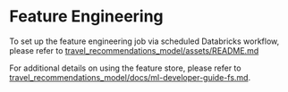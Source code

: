 # Feature Engineering
To set up the feature engineering job via scheduled Databricks workflow, please refer to [travel_recommendations_model/assets/README.md](../assets/README.md)

For additional details on using the feature store, please refer to [travel_recommendations_model/docs/ml-developer-guide-fs.md](../../docs/ml-developer-guide-fs.md).
